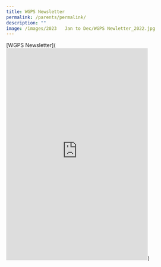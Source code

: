 ```yaml
---
title: WGPS Newsletter
permalink: /parents/permalink/
description: ""
image: /images/2023   Jan to Dec/WGPS Newletter_2022.jpg
---
```

[WGPS Newsletter](<iframe allowfullscreen="true" height="569" width="381" frameborder="0" src="https://docs.google.com/presentation/d/e/2PACX-1vTCYIYGGWwSZBUFxdrzQCQKzhNab0wN5cMR0IMvPax72uh0mqSKg9ha3JQJWzSsmxfV8Qqf8MmiaBV8/embed?start=true&amp;loop=true&amp;delayms=5000"></iframe>)